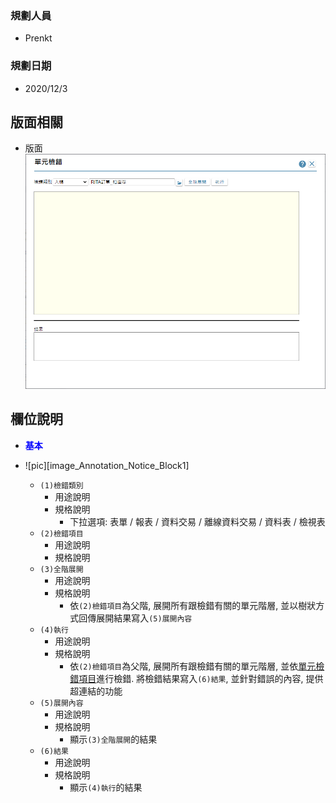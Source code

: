 ### <div id="user">規劃人員</div>
* Prenkt

### <div id="updatedate">規劃日期</div>
* 2020/12/3


## <div id="layout">版面相關</div>
* 版面
    ![pic][image_UniteErrorDetection]


## <div id="object-desc">欄位說明</div>
* <p id="fieldbreak1" style="color:blue;font-weight:bold">基本</p>

* ![pic][image_Annotation_Notice_Block1]
    * `(1)檢錯類別`
        * 用途說明
        * 規格說明
            * 下拉選項: 表單 / 報表 / 資料交易 / 離線資料交易 / 資料表 / 檢視表
    * `(2)檢錯項目`
        * 用途說明
        * 規格說明
    * `(3)全階展開`
        * 用途說明
        * 規格說明
            * 依`(2)檢錯項目`為父階, 展開所有跟檢錯有關的單元階層, 並以樹狀方式回傳展開結果寫入`(5)展開內容`
    * `(4)執行`
        * 用途說明
        * 規格說明
            * 依`(2)檢錯項目`為父階, 展開所有跟檢錯有關的單元階層, 並依[單元檢錯項目][link_UnitErrorDestectionItem]進行檢錯. 將檢錯結果寫入`(6)結果`, 並針對錯誤的內容, 提供超連結的功能
    * `(5)展開內容`
        * 用途說明
        * 規格說明
            * 顯示`(3)全階展開`的結果
    * `(6)結果`
        * 用途說明
        * 規格說明
            * 顯示`(4)執行`的結果



<!-- 圖片 -->
[image_UniteErrorDetection]:attachment/UniteErrorDetection.png


<!-- 超連結 -->
[link_fieldbreak1]:#fieldbreak1 "欄位說明/基本"
[link_UnitErrorDestectionItem]:UnitErrorDestectionItem.md "單元檢錯項目"